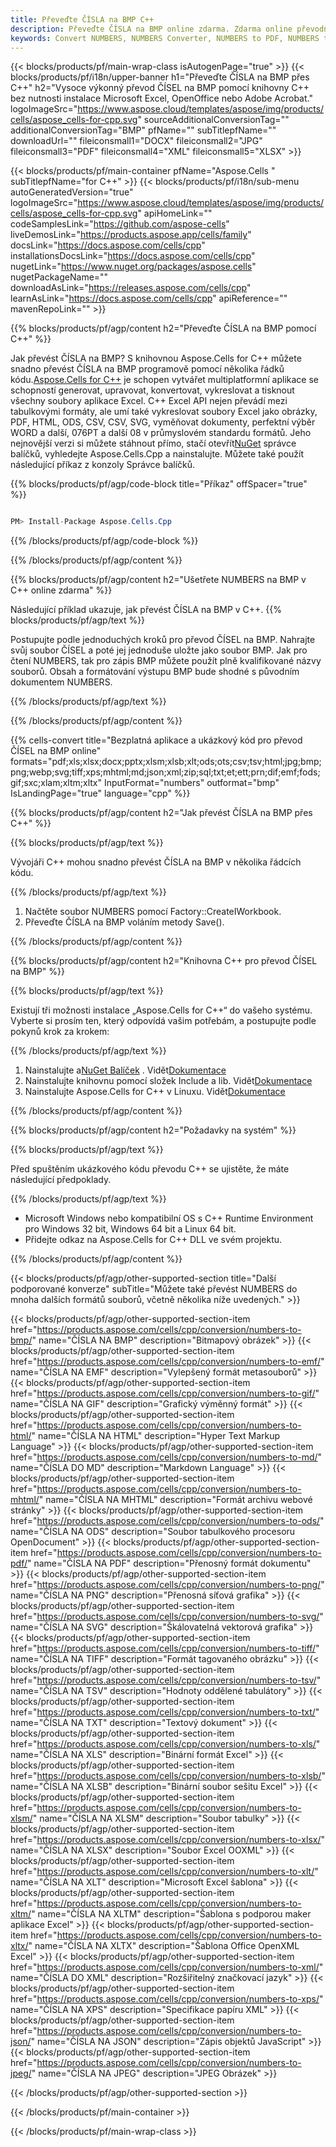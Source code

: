 ```yaml
---
title: Převeďte ČÍSLA na BMP C++
description: Převeďte ČÍSLA na BMP online zdarma. Zdarma online převodník ČÍSEL na BMP. C++ ČÍSLA na BMP. ČÍSLA na BMP přes C++.
keywords: Convert NUMBERS, NUMBERS Converter, NUMBERS to PDF, NUMBERS to Word, NUMBERS to PPT, NUMBERS to Image
---
```

{{< blocks/products/pf/main-wrap-class isAutogenPage="true" >}}
{{< blocks/products/pf/i18n/upper-banner h1="Převeďte ČÍSLA na BMP přes C++" h2="Vysoce výkonný převod ČÍSEL na BMP pomocí knihovny C++ bez nutnosti instalace Microsoft Excel, OpenOffice nebo Adobe Acrobat." logoImageSrc="https://www.aspose.cloud/templates/aspose/img/products/cells/aspose_cells-for-cpp.svg" sourceAdditionalConversionTag="" additionalConversionTag="BMP" pfName="" subTitlepfName="" downloadUrl="" fileiconsmall1="DOCX" fileiconsmall2="JPG" fileiconsmall3="PDF" fileiconsmall4="XML" fileiconsmall5="XLSX" >}}

{{< blocks/products/pf/main-container pfName="Aspose.Cells " subTitlepfName="for C++" >}}
{{< blocks/products/pf/i18n/sub-menu autoGeneratedVersion="true" logoImageSrc="https://www.aspose.cloud/templates/aspose/img/products/cells/aspose_cells-for-cpp.svg" apiHomeLink="" codeSamplesLink="https://github.com/aspose-cells" liveDemosLink="https://products.aspose.app/cells/family" docsLink="https://docs.aspose.com/cells/cpp" installationsDocsLink="https://docs.aspose.com/cells/cpp" nugetLink="https://www.nuget.org/packages/aspose.cells" nugetPackageName="" downloadAsLink="https://releases.aspose.com/cells/cpp" learnAsLink="https://docs.aspose.com/cells/cpp" apiReference="" mavenRepoLink="" >}}


{{% blocks/products/pf/agp/content h2="Převeďte ČÍSLA na BMP pomocí C++" %}}

Jak převést ČÍSLA na BMP? S knihovnou Aspose.Cells for C++ můžete snadno převést ČÍSLA na BMP programově pomocí několika řádků kódu.[Aspose.Cells for C++](https://products.aspose.com/cells/cpp) je schopen vytvářet multiplatformní aplikace se schopností generovat, upravovat, konvertovat, vykreslovat a tisknout všechny soubory aplikace Excel. C++ Excel API nejen převádí mezi tabulkovými formáty, ale umí také vykreslovat soubory Excel jako obrázky, PDF, HTML, ODS, CSV, CSV, SVG, vyměňovat dokumenty, perfektní výběr WORD a další, 076PT a další 08 v průmyslovém standardu formátů. Jeho nejnovější verzi si můžete stáhnout přímo, stačí otevřít[NuGet](https://www.nuget.org/packages/Aspose.Cells.Cpp/) správce balíčků, vyhledejte Aspose.Cells.Cpp a nainstalujte. Můžete také použít následující příkaz z konzoly Správce balíčků.

{{% blocks/products/pf/agp/code-block title="Příkaz" offSpacer="true" %}}

```cs

PM> Install-Package Aspose.Cells.Cpp

```

{{% /blocks/products/pf/agp/code-block %}}

{{% /blocks/products/pf/agp/content %}}

{{% blocks/products/pf/agp/content h2="Ušetřete NUMBERS na BMP v C++ online zdarma" %}}

Následující příklad ukazuje, jak převést ČÍSLA na BMP v C++.
{{% blocks/products/pf/agp/text %}}

Postupujte podle jednoduchých kroků pro převod ČÍSEL na BMP. Nahrajte svůj soubor ČÍSEL a poté jej jednoduše uložte jako soubor BMP. Jak pro čtení NUMBERS, tak pro zápis BMP můžete použít plně kvalifikované názvy souborů. Obsah a formátování výstupu BMP bude shodné s původním dokumentem NUMBERS.

{{% /blocks/products/pf/agp/text %}}

{{% /blocks/products/pf/agp/content %}}

{{% cells-convert title="Bezplatná aplikace a ukázkový kód pro převod ČÍSEL na BMP online" formats="pdf;xls;xlsx;docx;pptx;xlsm;xlsb;xlt;ods;ots;csv;tsv;html;jpg;bmp;png;webp;svg;tiff;xps;mhtml;md;json;xml;zip;sql;txt;et;ett;prn;dif;emf;fods;gif;sxc;xlam;xltm;xltx" InputFormat="numbers" outformat="bmp" IsLandingPage="true" language="cpp" %}}

{{% blocks/products/pf/agp/content h2="Jak převést ČÍSLA na BMP přes C++" %}}

{{% blocks/products/pf/agp/text %}}

 Vývojáři C++ mohou snadno převést ČÍSLA na BMP v několika řádcích kódu.

{{% /blocks/products/pf/agp/text %}}

1. Načtěte soubor NUMBERS pomocí Factory::CreateIWorkbook.
1. Převeďte ČÍSLA na BMP voláním metody Save().

{{% /blocks/products/pf/agp/content %}}

{{% blocks/products/pf/agp/content h2="Knihovna C++ pro převod ČÍSEL na BMP" %}}

{{% blocks/products/pf/agp/text %}}

Existují tři možnosti instalace „Aspose.Cells for C++“ do vašeho systému. Vyberte si prosím ten, který odpovídá vašim potřebám, a postupujte podle pokynů krok za krokem:

{{% /blocks/products/pf/agp/text %}}

1.  Nainstalujte a[NuGet Balíček](https://www.nuget.org/packages/Aspose.Cells.Cpp/) . Vidět[Dokumentace](https://docs.aspose.com/cells/cpp/installation/#using-nuget-package-manager)
1.  Nainstalujte knihovnu pomocí složek Include a lib. Vidět[Dokumentace](https://docs.aspose.com/cells/cpp/installation/#using-include-and-lib-folders)
1. Nainstalujte Aspose.Cells for C++ v Linuxu. Vidět[Dokumentace](https://docs.aspose.com/cells/cpp/installation/#installing-asposecells-for-c-in-linux)

{{% /blocks/products/pf/agp/content %}}

{{% blocks/products/pf/agp/content h2="Požadavky na systém" %}}

{{% blocks/products/pf/agp/text %}}

 Před spuštěním ukázkového kódu převodu C++ se ujistěte, že máte následující předpoklady.

{{% /blocks/products/pf/agp/text %}}

- Microsoft Windows nebo kompatibilní OS s C++ Runtime Environment pro Windows 32 bit, Windows 64 bit a Linux 64 bit.
- Přidejte odkaz na Aspose.Cells for C++ DLL ve svém projektu.

{{% /blocks/products/pf/agp/content %}}


{{< blocks/products/pf/agp/other-supported-section title="Další podporované konverze" subTitle="Můžete také převést NUMBERS do mnoha dalších formátů souborů, včetně několika níže uvedených." >}}

{{< blocks/products/pf/agp/other-supported-section-item href="https://products.aspose.com/cells/cpp/conversion/numbers-to-bmp/" name="ČÍSLA NA BMP" description="Bitmapový obrázek" >}}
{{< blocks/products/pf/agp/other-supported-section-item href="https://products.aspose.com/cells/cpp/conversion/numbers-to-emf/" name="ČÍSLA NA EMF" description="Vylepšený formát metasouborů" >}}
{{< blocks/products/pf/agp/other-supported-section-item href="https://products.aspose.com/cells/cpp/conversion/numbers-to-gif/" name="ČÍSLA NA GIF" description="Grafický výměnný formát" >}}
{{< blocks/products/pf/agp/other-supported-section-item href="https://products.aspose.com/cells/cpp/conversion/numbers-to-html/" name="ČÍSLA NA HTML" description="Hyper Text Markup Language" >}}
{{< blocks/products/pf/agp/other-supported-section-item href="https://products.aspose.com/cells/cpp/conversion/numbers-to-md/" name="ČÍSLA DO MD" description="Markdown Language" >}}
{{< blocks/products/pf/agp/other-supported-section-item href="https://products.aspose.com/cells/cpp/conversion/numbers-to-mhtml/" name="ČÍSLA NA MHTML" description="Formát archivu webové stránky" >}}
{{< blocks/products/pf/agp/other-supported-section-item href="https://products.aspose.com/cells/cpp/conversion/numbers-to-ods/" name="ČÍSLA NA ODS" description="Soubor tabulkového procesoru OpenDocument" >}}
{{< blocks/products/pf/agp/other-supported-section-item href="https://products.aspose.com/cells/cpp/conversion/numbers-to-pdf/" name="ČÍSLA NA PDF" description="Přenosný formát dokumentu" >}}
{{< blocks/products/pf/agp/other-supported-section-item href="https://products.aspose.com/cells/cpp/conversion/numbers-to-png/" name="ČÍSLA NA PNG" description="Přenosná síťová grafika" >}}
{{< blocks/products/pf/agp/other-supported-section-item href="https://products.aspose.com/cells/cpp/conversion/numbers-to-svg/" name="ČÍSLA NA SVG" description="Škálovatelná vektorová grafika" >}}
{{< blocks/products/pf/agp/other-supported-section-item href="https://products.aspose.com/cells/cpp/conversion/numbers-to-tiff/" name="ČÍSLA NA TIFF" description="Formát tagovaného obrázku" >}}
{{< blocks/products/pf/agp/other-supported-section-item href="https://products.aspose.com/cells/cpp/conversion/numbers-to-tsv/" name="ČÍSLA NA TSV" description="Hodnoty oddělené tabulátory" >}}
{{< blocks/products/pf/agp/other-supported-section-item href="https://products.aspose.com/cells/cpp/conversion/numbers-to-txt/" name="ČÍSLA NA TXT" description="Textový dokument" >}}
{{< blocks/products/pf/agp/other-supported-section-item href="https://products.aspose.com/cells/cpp/conversion/numbers-to-xls/" name="ČÍSLA NA XLS" description="Binární formát Excel" >}}
{{< blocks/products/pf/agp/other-supported-section-item href="https://products.aspose.com/cells/cpp/conversion/numbers-to-xlsb/" name="ČÍSLA NA XLSB" description="Binární soubor sešitu Excel" >}}
{{< blocks/products/pf/agp/other-supported-section-item href="https://products.aspose.com/cells/cpp/conversion/numbers-to-xlsm/" name="ČÍSLA NA XLSM" description="Soubor tabulky" >}}
{{< blocks/products/pf/agp/other-supported-section-item href="https://products.aspose.com/cells/cpp/conversion/numbers-to-xlsx/" name="ČÍSLA NA XLSX" description="Soubor Excel OOXML" >}}
{{< blocks/products/pf/agp/other-supported-section-item href="https://products.aspose.com/cells/cpp/conversion/numbers-to-xlt/" name="ČÍSLA NA XLT" description="Microsoft Excel šablona" >}}
{{< blocks/products/pf/agp/other-supported-section-item href="https://products.aspose.com/cells/cpp/conversion/numbers-to-xltm/" name="ČÍSLA NA XLTM" description="Šablona s podporou maker aplikace Excel" >}}
{{< blocks/products/pf/agp/other-supported-section-item href="https://products.aspose.com/cells/cpp/conversion/numbers-to-xltx/" name="ČÍSLA NA XLTX" description="Šablona Office OpenXML Excel" >}}
{{< blocks/products/pf/agp/other-supported-section-item href="https://products.aspose.com/cells/cpp/conversion/numbers-to-xml/" name="ČÍSLA DO XML" description="Rozšiřitelný značkovací jazyk" >}}
{{< blocks/products/pf/agp/other-supported-section-item href="https://products.aspose.com/cells/cpp/conversion/numbers-to-xps/" name="ČÍSLA NA XPS" description="Specifikace papíru XML" >}}
{{< blocks/products/pf/agp/other-supported-section-item href="https://products.aspose.com/cells/cpp/conversion/numbers-to-json/" name="ČÍSLA NA JSON" description="Zápis objektů JavaScript" >}}
{{< blocks/products/pf/agp/other-supported-section-item href="https://products.aspose.com/cells/cpp/conversion/numbers-to-jpeg/" name="ČÍSLA NA JPEG" description="JPEG Obrázek" >}}

{{< /blocks/products/pf/agp/other-supported-section >}}

{{< /blocks/products/pf/main-container >}}
    
{{< /blocks/products/pf/main-wrap-class >}}
